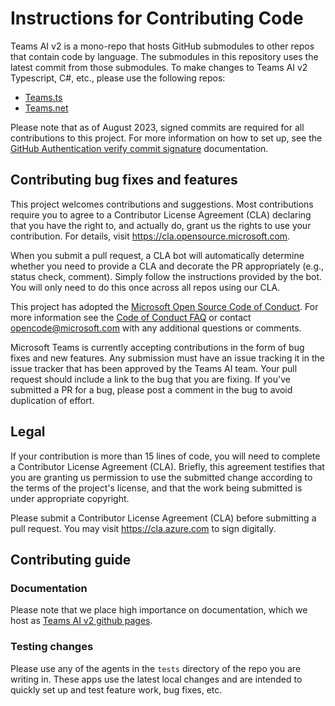 # Instructions for Contributing Code

Teams AI v2 is a mono-repo that hosts GitHub submodules to other repos that contain code by language. The submodules in this repository uses the latest commit from those submodules. To make changes to Teams AI v2 Typescript, C#, etc., please use the following repos:

- [Teams.ts](https://github.com/microsoft/teams.ts)
- [Teams.net](https://github.com/microsoft/teams.net)

Please note that as of August 2023, signed commits are required for all contributions to this project. For more information on how to set up, see the [GitHub Authentication verify commit signature](https://docs.github.com/en/authentication/managing-commit-signature-verification/about-commit-signature-verification) documentation.

## Contributing bug fixes and features

This project welcomes contributions and suggestions. Most contributions require you to agree to a
Contributor License Agreement (CLA) declaring that you have the right to, and actually do, grant us
the rights to use your contribution. For details, visit https://cla.opensource.microsoft.com.

When you submit a pull request, a CLA bot will automatically determine whether you need to provide
a CLA and decorate the PR appropriately (e.g., status check, comment). Simply follow the instructions
provided by the bot. You will only need to do this once across all repos using our CLA.

This project has adopted the [Microsoft Open Source Code of Conduct](https://opensource.microsoft.com/codeofconduct/).
For more information see the [Code of Conduct FAQ](https://opensource.microsoft.com/codeofconduct/faq/) or
contact [opencode@microsoft.com](mailto:opencode@microsoft.com) with any additional questions or comments.

Microsoft Teams is currently accepting contributions in the form of bug fixes and new
features. Any submission must have an issue tracking it in the issue tracker that has
been approved by the Teams AI team. Your pull request should include a link to
the bug that you are fixing. If you've submitted a PR for a bug, please post a
comment in the bug to avoid duplication of effort.

## Legal

If your contribution is more than 15 lines of code, you will need to complete a Contributor
License Agreement (CLA). Briefly, this agreement testifies that you are granting us permission
to use the submitted change according to the terms of the project's license, and that the work
being submitted is under appropriate copyright.

Please submit a Contributor License Agreement (CLA) before submitting a pull request.
You may visit https://cla.azure.com to sign digitally.

## Contributing guide

### Documentation

Please note that we place high importance on documentation, which we host as [Teams AI v2 github pages](https://microsoft.github.io/teams-ai/).

### Testing changes

Please use any of the agents in the `tests` directory of the repo you are writing in. These apps use the latest local changes and are intended to quickly set up and test feature work, bug fixes, etc.

